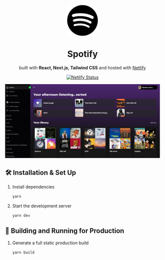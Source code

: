 <div align="center">

<img alt="Logo" src="https://raw.githubusercontent.com/abrahamcarvalhoo/spotify/main/public/spotify-logo.svg" width="100" />

# Spotify

built with **React, Next.js, Tailwind CSS** and hosted with [Netlify](https://netlify.com)

[![Netlify Status](https://api.netlify.com/api/v1/badges/fca4e6da-1929-4684-b563-a2bdfb3cbe16/deploy-status)](https://app.netlify.com/sites/spot-fy/deploys)

![demo](https://raw.githubusercontent.com/abrahamcarvalhoo/spotify/main/public/images/demo.png)
</div>

## 🛠 Installation & Set Up

1. Install dependencies

   ```sh
   yarn
   ```

2. Start the development server

   ```sh
   yarn dev
   ```

## 🚀 Building and Running for Production

1. Generate a full static production build

   ```sh
   yarn build
   ```
